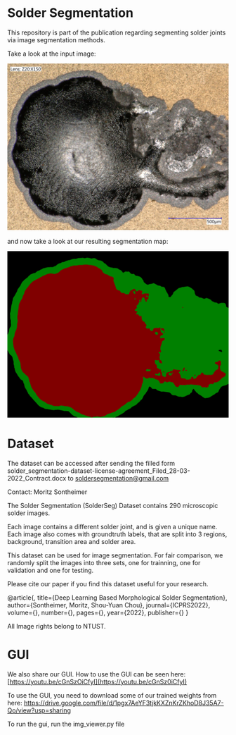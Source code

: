 # Solder Segmentation
This repository is part of the publication regarding segmenting solder joints via image segmentation methods.

Take a look at the input image:

![Input Image](https://github.com/mojoee/soldersegmentation/blob/master/img.png "Input Image")

and now take a look at our resulting segmentation map:

![Sample Segmentation](https://github.com/mojoee/soldersegmentation/blob/master/result_image.png "Solder Segmentation")

# Dataset

The dataset can be accessed after sending the filled form solder_segmentation-dataset-license-agreement_Filed_28-03-2022_Contract.docx to soldersegmentation@gmail.com


Contact: Moritz Sontheimer

The Solder Segmentation (SolderSeg) Dataset contains 290 microscopic solder images.


Each image contains a different solder joint, and is given a unique name. Each image also comes with groundtruth labels, that are split into 3 regions, background, transition area and solder area.

This dataset can be used for image segmentation. For fair comparison, we randomly split the images into three sets, one for trainning, one for validation and one for testing.

Please cite our paper if you find this dataset useful for your research.

@article{,
  title={Deep Learning Based Morphological Solder Segmentation},
  author={Sontheimer, Moritz, Shou-Yuan Chou},
  journal={ICPRS2022},
  volume={},
  number={},
  pages={},
  year={2022},
  publisher={}
}

All Image rights belong to NTUST.

# GUI

We also share our GUI. How to use the GUI can be seen here: [https://youtu.be/cGnSzOiCfyI](https://youtu.be/cGnSz0iCfyI)

To use the GUI, you need to download some of our trained weights from here: https://drive.google.com/file/d/1pgx7AeYF3tjkKXZnKrZKhoD8J35A7-Qo/view?usp=sharing

To run the gui, run the img_viewer.py file
